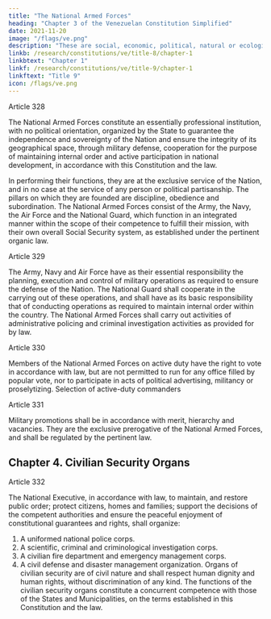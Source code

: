 ```yaml
---
title: "The National Armed Forces"
heading: "Chapter 3 of the Venezuelan Constitution Simplified"
date: 2021-11-20
image: "/flags/ve.png"
description: "These are social, economic, political, natural or ecological circumstances which seriously affect the nation's security, institutions and citizens"
linkb: /research/constitutions/ve/title-8/chapter-1
linkbtext: "Chapter 1"
linkf: /research/constitutions/ve/title-9/chapter-1
linkftext: "Title 9"
icon: /flags/ve.png
---
```



Article 328

The National Armed Forces constitute an essentially professional institution, with no political orientation, organized by the State to guarantee the independence and sovereignty of the Nation and ensure the integrity of its geographical space, through military defense, cooperation for the purpose of maintaining internal order and active
participation in national development, in accordance with this Constitution and the law.

In performing their functions, they are at the exclusive service of the Nation, and in no
case at the service of any person or political partisanship. The pillars on which they are
founded are discipline, obedience and subordination. The National Armed Forces consist
of the Army, the Navy, the Air Force and the National Guard, which function in an
integrated manner within the scope of their competence to fulfill their mission, with their
own overall Social Security system, as established under the pertinent organic law.


Article 329

The Army, Navy and Air Force have as their essential responsibility the planning,
execution and control of military operations as required to ensure the defense of the
Nation. The National Guard shall cooperate in the carrying out of these operations, and
shall have as its basic responsibility that of conducting operations as required to
maintain internal order within the country. The National Armed Forces shall carry out
activities of administrative policing and criminal investigation activities as provided for
by law.

Article 330

Members of the National Armed Forces on active duty have the right to vote in
accordance with law, but are not permitted to run for any office filled by popular vote,
nor to participate in acts of political advertising, militancy or proselytizing.
Selection of active-duty commanders

Article 331

Military promotions shall be in accordance with merit, hierarchy and vacancies. They are
the exclusive prerogative of the National Armed Forces, and shall be regulated by the
pertinent law.


## Chapter 4. Civilian Security Organs

Article 332

The National Executive, in accordance with law, to maintain, and restore public order;
protect citizens, homes and families; support the decisions of the competent authorities
and ensure the peaceful enjoyment of constitutional guarantees and rights, shall
organize:
1. A uniformed national police corps.
2. A scientific, criminal and criminological investigation corps.
3. A civilian fire department and emergency management corps.
4. A civil defense and disaster management organization.
Organs of civilian security are of civil nature and shall respect human dignity and human
rights, without discrimination of any kind.
The functions of the civilian security organs constitute a concurrent competence with
those of the States and Municipalities, on the terms established in this Constitution and
the law.
